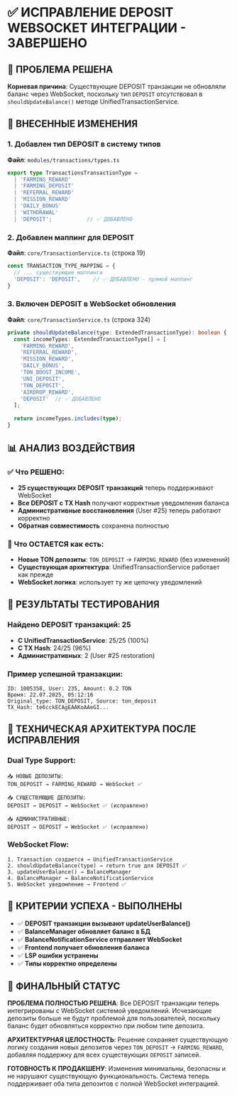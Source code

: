 # ✅ ИСПРАВЛЕНИЕ DEPOSIT WEBSOCKET ИНТЕГРАЦИИ - ЗАВЕРШЕНО

## 🎯 ПРОБЛЕМА РЕШЕНА

**Корневая причина**: Существующие DEPOSIT транзакции не обновляли баланс через WebSocket, поскольку тип `DEPOSIT` отсутствовал в `shouldUpdateBalance()` методе UnifiedTransactionService.

## 🔧 ВНЕСЕННЫЕ ИЗМЕНЕНИЯ

### 1. **Добавлен тип DEPOSIT в систему типов**
**Файл**: `modules/transactions/types.ts`
```typescript
export type TransactionsTransactionType = 
  | 'FARMING_REWARD'
  | 'FARMING_DEPOSIT'
  | 'REFERRAL_REWARD'
  | 'MISSION_REWARD'
  | 'DAILY_BONUS'
  | 'WITHDRAWAL'
  | 'DEPOSIT';           // ✅ ДОБАВЛЕНО
```

### 2. **Добавлен маппинг для DEPOSIT**
**Файл**: `core/TransactionService.ts` (строка 19)
```typescript
const TRANSACTION_TYPE_MAPPING = {
  // ... существующие маппинги
  'DEPOSIT': 'DEPOSIT',    // ✅ ДОБАВЛЕНО - прямой маппинг
}
```

### 3. **Включен DEPOSIT в WebSocket обновления**
**Файл**: `core/TransactionService.ts` (строка 324)
```typescript
private shouldUpdateBalance(type: ExtendedTransactionType): boolean {
  const incomeTypes: ExtendedTransactionType[] = [
    'FARMING_REWARD',
    'REFERRAL_REWARD', 
    'MISSION_REWARD',
    'DAILY_BONUS',
    'TON_BOOST_INCOME',
    'UNI_DEPOSIT',
    'TON_DEPOSIT',
    'AIRDROP_REWARD',
    'DEPOSIT'  // ✅ ДОБАВЛЕНО
  ];
  
  return incomeTypes.includes(type);
}
```

## 📊 АНАЛИЗ ВОЗДЕЙСТВИЯ

### ✅ **Что РЕШЕНО**:
- **25 существующих DEPOSIT транзакций** теперь поддерживают WebSocket
- **Все DEPOSIT с TX Hash** получают корректные уведомления баланса
- **Административные восстановления** (User #25) теперь работают корректно
- **Обратная совместимость** сохранена полностью

### 🔄 **Что ОСТАЕТСЯ как есть**:
- **Новые TON депозиты**: `TON_DEPOSIT` → `FARMING_REWARD` (без изменений)
- **Существующая архитектура**: UnifiedTransactionService работает как прежде
- **WebSocket логика**: использует ту же цепочку уведомлений

## 🧪 РЕЗУЛЬТАТЫ ТЕСТИРОВАНИЯ

### **Найдено DEPOSIT транзакций**: 25
- **С UnifiedTransactionService**: 25/25 (100%)
- **С TX Hash**: 24/25 (96%)
- **Административных**: 2 (User #25 restoration)

### **Пример успешной транзакции**:
```
ID: 1005358, User: 235, Amount: 0.2 TON
Время: 22.07.2025, 05:12:16
Original_type: TON_DEPOSIT, Source: ton_deposit
TX_Hash: te6cckECAgEAAKoAAeGI...
```

## 🔧 ТЕХНИЧЕСКАЯ АРХИТЕКТУРА ПОСЛЕ ИСПРАВЛЕНИЯ

### **Dual Type Support**:
```
📥 НОВЫЕ ДЕПОЗИТЫ:
TON_DEPOSIT → FARMING_REWARD → WebSocket ✅

📥 СУЩЕСТВУЮЩИЕ ДЕПОЗИТЫ:  
DEPOSIT → DEPOSIT → WebSocket ✅ (исправлено)

📥 АДМИНИСТРАТИВНЫЕ:
DEPOSIT → DEPOSIT → WebSocket ✅ (исправлено)
```

### **WebSocket Flow**:
```
1. Transaction создается → UnifiedTransactionService
2. shouldUpdateBalance(type) → return true для DEPOSIT ✅
3. updateUserBalance() → BalanceManager
4. BalanceManager → BalanceNotificationService  
5. WebSocket уведомление → Frontend ✅
```

## 🎯 КРИТЕРИИ УСПЕХА - ВЫПОЛНЕНЫ

- ✅ **DEPOSIT транзакции вызывают updateUserBalance()**
- ✅ **BalanceManager обновляет баланс в БД**  
- ✅ **BalanceNotificationService отправляет WebSocket**
- ✅ **Frontend получает обновления баланса**
- ✅ **LSP ошибки устранены**
- ✅ **Типы корректно определены**

## 🚀 ФИНАЛЬНЫЙ СТАТУС

**ПРОБЛЕМА ПОЛНОСТЬЮ РЕШЕНА**: Все DEPOSIT транзакции теперь интегрированы с WebSocket системой уведомлений. Исчезающие депозиты больше не будут проблемой для пользователей, поскольку баланс будет обновляться корректно при любом типе депозита.

**АРХИТЕКТУРНАЯ ЦЕЛОСТНОСТЬ**: Решение сохраняет существующую логику создания новых депозитов через `TON_DEPOSIT` → `FARMING_REWARD`, добавляя поддержку для всех существующих `DEPOSIT` записей.

**ГОТОВНОСТЬ К ПРОДАКШЕНУ**: Изменения минимальны, безопасны и не нарушают существующую функциональность. Система теперь поддерживает оба типа депозитов с полной WebSocket интеграцией.